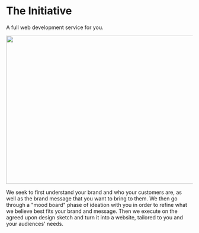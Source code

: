 # The Initiative

A full web development service for you.

<center><img src="https://github.com/matt-writes-code/the-initiative-code/blob/master/the-initiative.png?raw=true" width="1000px" height="400px"/></center>

We seek to first understand your brand and who your customers are, as well as the brand message that you want to bring to them. We then go through a "mood board" phase of ideation with you in order to refine what we believe best fits your brand and message. Then we execute on the agreed upon design sketch and turn it into a website, tailored to you and your audiences' needs.
